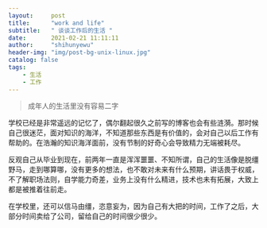 ```yaml
---
layout:     post
title:      "work and life"
subtitle:   " 谈谈工作后的生活 "
date:       2021-02-21 11:11:11
author:     "shihunyewu"
header-img: "img/post-bg-unix-linux.jpg"
catalog: false
tags:
    - 生活
    - 工作
---
```


> 成年人的生活里没有容易二字

学校已经是非常遥远的记忆了，偶尔翻起很久之前写的博客也会有些涟漪。那时候自己很迷茫，面对知识的海洋，不知道那些东西是有价值的，会对自己以后工作有帮助的。在浩瀚的知识海洋面前，没有节制的好奇心会导致精力无端被耗尽。

反观自己从毕业到现在，前两年一直是浑浑噩噩、不知所谓，自己的生活像是脱缰野马，走到哪算哪，没有更多的想法，也不敢对未来有什么预期，讲话畏于权威，不了解职场法则，自学能力奇差，业务上没有什么精进，技术也未有拓展，大致上都是被推着往前走。

在学校里，还可以信马由缰，恣意妄为，因为自己有大把的时间，工作了之后，大部分时间卖给了公司，留给自己的时间很少很少。
